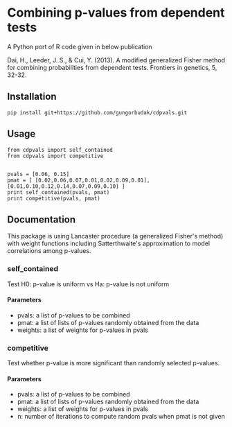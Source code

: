 # Combining p-values from dependent tests

A Python port of R code given in below publication

Dai, H., Leeder, J. S., & Cui, Y. (2013). A modified generalized Fisher
method for combining probabilities from dependent tests. Frontiers in
genetics, 5, 32-32.

## Installation

    pip install git+https://github.com/gungorbudak/cdpvals.git

## Usage

    from cdpvals import self_contained
    from cdpvals import competitive


    pvals = [0.06, 0.15]
    pmat = [ [0.02,0.06,0.07,0.01,0.02,0.09,0.01], [0.01,0.10,0.12,0.14,0.07,0.09,0.10] ]
    print self_contained(pvals, pmat)
    print competitive(pvals, pmat)

## Documentation

This package is using Lancaster procedure (a generalized Fisher's method) with weight functions including Satterthwaite's approximation to model correlations among p-values.

### self_contained

Test H0: p-value is uniform vs Ha: p-value is not uniform

#### Parameters

* pvals: a list of p-values to be combined
* pmat: a list of lists of p-values randomly obtained from the data
* weights: a list of weights for p-values in pvals

### competitive

Test whether p-value is more significant than randomly selected p-values.

#### Parameters

* pvals: a list of p-values to be combined
* pmat: a list of lists of p-values randomly obtained from the data
* weights: a list of weights for p-values in pvals
* n: number of iterations to compute random pvals when pmat is not given
